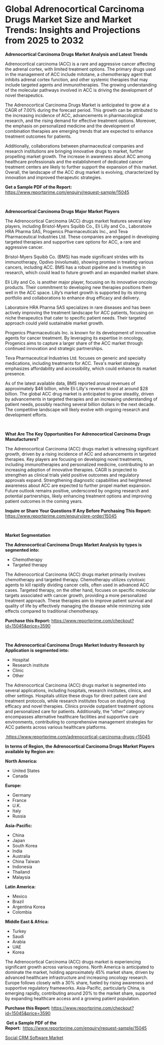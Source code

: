 <p><h1>Global Adrenocortical Carcinoma Drugs Market Size and Market Trends: Insights and Projections from 2025 to 2032</h1></p><p><strong>Adrenocortical Carcinoma Drugs Market Analysis and Latest Trends</strong></p>
<p><p>Adrenocortical carcinoma (ACC) is a rare and aggressive cancer affecting the adrenal cortex, with limited treatment options. The primary drugs used in the management of ACC include mitotane, a chemotherapy agent that inhibits adrenal cortex function, and other systemic therapies that may include targeted agents and immunotherapies. The growing understanding of the molecular pathways involved in ACC is driving the development of novel therapeutics.</p><p>The Adrenocortical Carcinoma Drugs Market is anticipated to grow at a CAGR of 7.00% during the forecast period. This growth can be attributed to the increasing incidence of ACC, advancements in pharmacological research, and the rising demand for effective treatment options. Moreover, the emphasis on personalized medicine and the development of combination therapies are emerging trends that are expected to enhance treatment outcomes for patients.</p><p>Additionally, collaborations between pharmaceutical companies and research institutions are bringing innovative drugs to market, further propelling market growth. The increase in awareness about ACC among healthcare professionals and the establishment of dedicated cancer treatment centers are likely to further support the expansion of this market. Overall, the landscape of the ACC drug market is evolving, characterized by innovation and improved therapeutic strategies.</p></p>
<p><strong>Get a Sample PDF of the Report:&nbsp;</strong> <a href="https://www.reportprime.com/enquiry/request-sample/15045?utm_campaign=2960&utm_medium=2&utm_source=Github&utm_content=ia&utm_term=20032025&utm_id=adrenocortical-carcinoma-drugs">https://www.reportprime.com/enquiry/request-sample/15045</a></p>
<p>&nbsp;</p>
<p><strong>Adrenocortical Carcinoma Drugs Major Market Players</strong></p>
<p><p>The Adrenocortical Carcinoma (ACC) drugs market features several key players, including Bristol-Myers Squibb Co., Eli Lilly and Co., Laboratoire HRA Pharma SAS, Progenics Pharmaceuticals Inc., and Teva Pharmaceutical Industries Ltd. These companies are engaged in developing targeted therapies and supportive care options for ACC, a rare and aggressive cancer.</p><p>Bristol-Myers Squibb Co. (BMS) has made significant strides with its immunotherapy, Opdivo (nivolumab), showing promise in treating various cancers, including ACC. BMS has a robust pipeline and is investing in research, which could lead to future growth and an expanded market share.</p><p>Eli Lilly and Co. is another major player, focusing on its innovative oncology products. Their commitment to developing new therapies positions them well in the ACC space. Lilly’s market growth is supported by its strong portfolio and collaborations to enhance drug efficacy and delivery.</p><p>Laboratoire HRA Pharma SAS specializes in rare diseases and has been actively improving the treatment landscape for ACC patients, focusing on niche therapeutics that cater to specific patient needs. Their targeted approach could yield sustainable market growth.</p><p>Progenics Pharmaceuticals Inc. is known for its development of innovative agents for cancer treatment. By leveraging its expertise in oncology, Progenics aims to capture a larger share of the ACC market through continued innovation and strategic partnerships.</p><p>Teva Pharmaceutical Industries Ltd. focuses on generic and specialty medications, including treatments for ACC. Teva's market strategy emphasizes affordability and accessibility, which could enhance its market presence.</p><p>As of the latest available data, BMS reported annual revenues of approximately $46 billion, while Eli Lilly's revenue stood at around $28 billion. The global ACC drug market is anticipated to grow steadily, driven by advancements in targeted therapies and an increasing understanding of patient needs, possibly reaching several billion dollars in the next decade. The competitive landscape will likely evolve with ongoing research and development efforts.</p></p>
<p>&nbsp;</p>
<p><strong>What Are The Key Opportunities For Adrenocortical Carcinoma Drugs Manufacturers?</strong></p>
<p><p>The Adrenocortical Carcinoma (ACC) drugs market is witnessing significant growth, driven by a rising incidence of ACC and advancements in targeted therapies. Key players are focusing on developing novel treatments, including immunotherapies and personalized medicine, contributing to an increasing adoption of innovative therapies. CAGR is projected to strengthen as clinical trials yield positive outcomes and regulatory approvals expand. Strengthening diagnostic capabilities and heightened awareness about ACC are expected to further propel market expansion. Future outlook remains positive, underscored by ongoing research and potential partnerships, likely enhancing treatment options and improving patient outcomes in the coming years.</p></p>
<p><strong>Inquire or Share Your Questions If Any Before Purchasing This Report:</strong> <a href="https://www.reportprime.com/enquiry/pre-order/15045?utm_campaign=2960&utm_medium=2&utm_source=Github&utm_content=ia&utm_term=20032025&utm_id=adrenocortical-carcinoma-drugs">https://www.reportprime.com/enquiry/pre-order/15045</a></p>
<p>&nbsp;</p>
<p><strong>Market Segmentation</strong></p>
<p><strong>The Adrenocortical Carcinoma Drugs Market Analysis by types is segmented into:</strong></p>
<p><ul><li>Chemotherapy</li><li>Targeted therapy</li></ul></p>
<p><p>The Adrenocortical Carcinoma (ACC) drugs market primarily involves chemotherapy and targeted therapy. Chemotherapy utilizes cytotoxic agents to kill rapidly dividing cancer cells, often used in advanced ACC cases. Targeted therapy, on the other hand, focuses on specific molecular targets associated with cancer growth, providing a more personalized treatment approach. These therapies aim to improve patient survival and quality of life by effectively managing the disease while minimizing side effects compared to traditional chemotherapy.</p></p>
<p><strong>Purchase this Report:&nbsp;</strong><a href="https://www.reportprime.com/checkout?id=15045&price=3590&utm_campaign=2960&utm_medium=2&utm_source=Github&utm_content=ia&utm_term=20032025&utm_id=adrenocortical-carcinoma-drugs">https://www.reportprime.com/checkout?id=15045&price=3590</a></p>
<p>&nbsp;</p>
<p><strong>The Adrenocortical Carcinoma Drugs Market Industry Research by Application is segmented into:</strong></p>
<p><ul><li>Hospital</li><li>Research institute</li><li>Clinic</li><li>Other</li></ul></p>
<p><p>The Adrenocortical Carcinoma (ACC) drugs market is segmented into several applications, including hospitals, research institutes, clinics, and other settings. Hospitals utilize these drugs for direct patient care and treatment protocols, while research institutes focus on studying drug efficacy and novel therapies. Clinics provide outpatient treatment options and personalized care for patients. Additionally, the "other" category encompasses alternative healthcare facilities and supportive care environments, contributing to comprehensive management strategies for ACC patients across various healthcare platforms.</p></p>
<p><a href="https://www.reportprime.com/adrenocortical-carcinoma-drugs-r15045?utm_campaign=2960&utm_medium=2&utm_source=Github&utm_content=ia&utm_term=20032025&utm_id=adrenocortical-carcinoma-drugs">&nbsp;https://www.reportprime.com/adrenocortical-carcinoma-drugs-r15045</a></p>
<p><strong>In terms of Region, the Adrenocortical Carcinoma Drugs Market Players available by Region are:</strong></p>
<p>
    <p> <strong> North America: </strong>
        <ul>
            <li>United States</li>
            <li>Canada</li>
        </ul>
        </p> 
    <p> <strong> Europe: </strong>
        <ul>
            <li>Germany</li>
            <li>France</li>
            <li>U.K.</li>
            <li>Italy</li>
            <li>Russia</li>
        </ul>
        </p> 
    <p> <strong> Asia-Pacific: </strong>
        <ul>
            <li>China</li>
            <li>Japan</li>
            <li>South Korea</li>
            <li>India</li>
            <li>Australia</li>
            <li>China Taiwan</li>
            <li>Indonesia</li>
            <li>Thailand</li>
            <li>Malaysia</li>
        </ul>
        </p> 
    <p> <strong> Latin America: </strong>
        <ul>
            <li>Mexico</li>
            <li>Brazil</li>
            <li>Argentina Korea</li>
            <li>Colombia</li>
        </ul>
        </p> 
    <p> <strong> Middle East & Africa: </strong>
        <ul>
            <li>Turkey</li>
            <li>Saudi</li>
            <li>Arabia</li>
            <li>UAE</li>
            <li>Korea</li>
        </ul>
    </p>
    </p>
<p><p>The Adrenocortical Carcinoma (ACC) drugs market is experiencing significant growth across various regions. North America is anticipated to dominate the market, holding approximately 45% market share, driven by advanced healthcare infrastructure and increasing oncology research. Europe follows closely with a 30% share, fueled by rising awareness and supportive regulatory frameworks. Asia-Pacific, particularly China, is emerging rapidly, contributing around 20% to the market share, supported by expanding healthcare access and a growing patient population.</p></p>
<p><strong>Purchase this Report: </strong><a href="https://www.reportprime.com/checkout?id=15045&price=3590&utm_campaign=2960&utm_medium=2&utm_source=Github&utm_content=ia&utm_term=20032025&utm_id=adrenocortical-carcinoma-drugs">https://www.reportprime.com/checkout?id=15045&price=3590</a></p>
<p>&nbsp;<strong>Get a Sample PDF of the Report:&nbsp;&nbsp;</strong><a href="https://www.reportprime.com/enquiry/request-sample/15045?utm_campaign=2960&utm_medium=2&utm_source=Github&utm_content=ia&utm_term=20032025&utm_id=adrenocortical-carcinoma-drugs">https://www.reportprime.com/enquiry/request-sample/15045</a></p>
<p><strong></strong></p>
<p><p><a href="https://github.com/AKSHATREPORTPRIME/Market-Research-Report-List-7/blob/main/social-crm-software-market.md?utm_campaign=2960&utm_medium=2&utm_source=Github&utm_content=ia&utm_term=20032025&utm_id=adrenocortical-carcinoma-drugs">Social CRM Software Market</a></p></p>